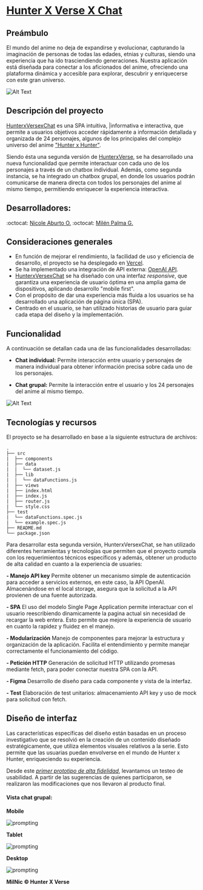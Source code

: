 
# [Hunter X Verse X Chat](https://hunterxversexchat.vercel.app/)
## Preámbulo
El mundo del anime no deja de expandirse y evolucionar, capturando la imaginación de personas de todas las edades, etnias y culturas, siendo una experiencia que ha ido trasciendiendo generaciones.
Nuestra aplicación está diseñada para conectar a los aficionados del anime, ofreciendo una plataforma dinámica y accesible para explorar, descubrir y enriquecerse con este gran universo.

![Alt Text](https://media3.giphy.com/media/v1.Y2lkPTc5MGI3NjExaTlmYzEwNHN1a2QzcTFrazdhaHQ0aG44dXc5bHhhNW9waTYyaHJlMyZlcD12MV9pbnRlcm5hbF9naWZfYnlfaWQmY3Q9Zw/etW2P2cvB0PYY/giphy.gif)


## Descripción del proyecto
 [HunterxVersexChat](https://hunterxversexchat.vercel.app/)  es una SPA intuitiva, |informativa e interactiva, que permite a usuarios objetivos acceder rápidamente a información detallada y organizada de 24 personajes, algunos de los principales del complejo universo del anime ["Hunter x Hunter"](https://es.wikipedia.org/wiki/Hunter_%C3%97_Hunter).

Siendo ésta una segunda versión de [HunterxVerse](https://milenpg.github.io/DEV014-Dataverse/src/), se ha desarrollado una nueva funcionalidad que permite interactuar con cada uno de los personajes a través de un chatbox individual. Además, como segunda instancia, se ha integrado un chatbox grupal, en donde los usuarios podrán comunicarse de manera directa con todos los personajes del anime al mismo tiempo, permitiendo enriquecer la experiencia interactiva.

## Desarrolladores:
 :octocat: [Nicole Aburto O.](https://github.com/Niconsuelo)
 :octocat: [Milén Palma G.](https://github.com/MilenPG)

## Consideraciones generales
- En función de mejorar el rendimiento, la facilidad de uso y eficiencia de desarrollo, el proyecto se ha desplegado en [Vercel](https://vercel.com/).
- Se ha implementado una integración de API externa: [OpenAI API](https://openai.com/index/openai-api/).
- [HunterxVersexChat](https://hunterxversexchat.vercel.app/) se ha diseñado con una interfaz _responsive_, que garantiza una experiencia de usuario óptima en una amplia gama de dispositivos, aplicando desarrollo "mobile first".
- Con el propósito de dar una experiencia más fluida a los usuarios se ha desarrollado una aplicación de página única (SPA).
- Centrado en el usuario, se han utilizado historias de usuario para guiar cada etapa del diseño y la implementación.


## Funcionalidad
A continuación se detallan cada una de las funcionalidades desarrolladas:

- **Chat individual:** Permite interacción entre usuario y personajes de manera individual para obtener información precisa sobre cada uno de los personajes.

- **Chat grupal:** Permite la interacción entre el usuario y los 24 personajes del anime al mismo tiempo.

![Alt Text](https://media4.giphy.com/media/v1.Y2lkPTc5MGI3NjExd2dtdmF1d3JscmFwZjl1ajJwb3FpbGl5aDJxM3Z4eXFvNnk1NmUxcCZlcD12MV9pbnRlcm5hbF9naWZfYnlfaWQmY3Q9Zw/4jamu9obYceTjTNptY/giphy.gif)


## Tecnologías y recursos
El proyecto se ha desarrollado en base a la siguiente estructura de archivos:

```text
.
├── src
|  ├── components
|  ├── data
|  |  └── dataset.js
|  ├── lib
|  |  └── dataFunctions.js
|  ├── views
|  ├── index.html
|  ├── index.js
|  ├── router.js
|  └── style.css
├── test
|  └── dataFunctions.spec.js
|  └── example.spec.js
├── README.md
└── package.json

```

Para desarrollar esta segunda versión, HunterxVersexChat, se han utilizado diferentes herramientas y tecnologías que permiten que el proyecto cumpla con los requerimientos técnicos específicos y además, obtener un producto de alta calidad en cuanto a la experiencia de usuaries:

**- Manejo API key**
Permite obtener un mecanismo simple de autenticación para acceder a servicios externos, en este caso, la API OpenAI. Almacenándose en el local storage, asegura que la solicitud a la API provienen de una fuente autorizada. 

**- SPA**
El uso del modelo Single Page Application permite interactuar con el usuario reescribiendo dinamicamente la pagina actual sin necesidad de recargar la web entera. Esto permite que mejore la experiencia de usuario en cuanto la rapidez y fluidez en el manejo.

**- Modularización**
Manejo de componentes para mejorar la estructura y organización de la aplicación. Facilita el entendimiento y permite manejar correctamente el funcionamiento del código.

**- Petición HTTP**
Generación de solicitud HTTP utilizando promesas mediante fetch, para poder conectar nuestra SPA con la API.

**- Figma**
Desarrollo de diseño para cada componente y vista de la interfaz. 

**- Test**
Elaboración de test unitarios: almacenamiento API key y uso de mock para solicitud con fetch.


## Diseño de interfaz

Las características específicas del diseño están basadas en un proceso investigativo que se resolvió en la creación de un contenido diseñado estratégicamente, que utiliza elementos visuales relativos a la serie. Esto permite que las usuarias puedan envolverse en el mundo de Hunter x Hunter, enriqueciendo su experiencia.

Desde este [*primer prototipo de alta fidelidad*](
https://www.figma.com/proto/3Rf37tPhYsVPqcpihtN1kx/Hunter-X?node-id=215-444&t=8L1CREw0YxTBiEQC-0&scaling=scale-down&page-id=0%3A1&starting-point-node-id=215%3A444&show-proto-sidebar=1), levantamos un testeo de usabilidad. A partir de las sugerencias de quienes participaron, se realizaron las modificaciones que nos llevaron al producto final. 


#### Vista chat grupal:

**Mobile**

![prompting](https://github.com/MilenPG/DEV014-dataverse-chat/blob/main/src/assets/gchatMobile.png.jpeg?raw=true)



**Tablet**

![prompting](https://github.com/MilenPG/DEV014-dataverse-chat/blob/main/src/assets/gchatTablet.png.jpeg?raw=true)


**Desktop**

![prompting](https://github.com/MilenPG/DEV014-dataverse-chat/blob/main/src/assets/gchatDesktop.png.jpeg?raw=true)




<!-- ## How does it work?

En función a crear una mejor experiencia de usuario, se han definido los siguientes instrucciones de uso para utilizar HunterxVersexChat

En la pantalla principal, se encuentra una vista general de la aplicación, la cual contendrá:

- Aunteticador de API key
- Acceso directo para iniciar comunicación con todos los personajes del anime.
- Visualización de 24 card con los personajes principales del anime:
- Al hacer click sobre la card, se ejecuta el cambio de vista para iniciar chat individual con el personaje clickeado.


*** -->

**MilNic &copy; Hunter X Verse**

